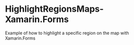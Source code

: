 # HighlightRegionsMaps-Xamarin.Forms
Example of how to highlight a specific region on the map with Xamarin.Forms
